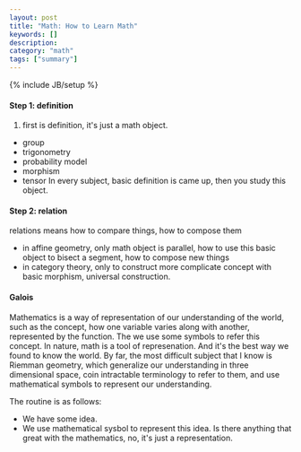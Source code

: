 ```yaml
---
layout: post
title: "Math: How to Learn Math"
keywords: []
description: 
category: "math"
tags: ["summary"]
---
```

{% include JB/setup %}

#### Step 1: definition
1. first is definition, it's just a math object. 
- group
- trigonometry
- probability model
- morphism
- tensor
In every subject, basic definition is came up, then you study this object.

#### Step 2: relation

relations means how to compare things, how to compose them

- in affine geometry, only math object is parallel, how to use this basic object
  to bisect a segment, how to compose new things
- in category theory, only to construct more complicate concept with basic
  morphism, universal construction.


#### Galois
Mathematics is a way of representation of our understanding of the world, such
as the concept, how one variable varies along with another, represented by the
function. The we use some symbols to refer this concept. In nature, math is a
tool of represenation. And it's the best way we found to know the world.  By
far, the most difficult subject that I know is Riemman geometry, which
generalize our understanding in three dimensional space, coin intractable
terminology to refer to them, and use mathematical symbols to represent our
understanding.

The routine is as follows:
- We have some idea.
- We use mathematical sysbol to represent this idea.
Is there anything that great with the mathematics, no, it's just a representation.






